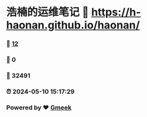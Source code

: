 # 浩楠的运维笔记 :link: https://h-haonan.github.io/haonan/ 
### :page_facing_up: [12](https://h-haonan.github.io/haonan//tag.html) 
### :speech_balloon: 0 
### :hibiscus: 32491 
### :alarm_clock: 2024-05-10 15:17:29 
### Powered by :heart: [Gmeek](https://github.com/Meekdai/Gmeek)
